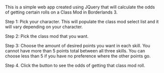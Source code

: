 This is a simple web app created using JQuery that will calculate the odds of getting certain rolls on a Class Mod in Borderlands 3. 

Step 1: Pick your character. This will populate the class mod select list and it will vary depending on your character.

Step 2: Pick the class mod that you want.

Step 3: Choose the amount of desired points you want in each skill. You cannot have more than 5 points total between all three skills. You can choose less than 5 if you have no preference where the other points go.

Step 4. Click the button to see the odds of getting that class mod roll.
